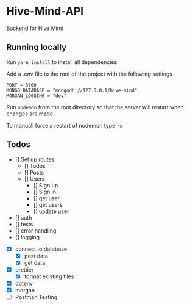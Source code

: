 # Hive-Mind-API

Backend for Hive Mind

## Running locally

Run `yarn install` to install all dependencies

Add a .env file to the root of the project with the following settings

```
PORT = 3700
MONGO_DATABASE = "mongodb://127.0.0.1/hive-mind"
MORGAN_LOGGING = "dev"
```

Run `nodemon` from the root directory so that the server will restart when changes are made.

To manuall force a restart of nodemon type `rs`

## Todos

- [] Set up routes
  - [] Todos
  - [] Posts
  - [] Users
    - [] Sign up
    - [] Sign in
    - [] get user
    - [] get users
    - [] update user
- [] auth
- [] tests
- [] error handling
- [] logging
- [x] connect to database
  - [x] post data
  - [x] get data
- [x] prettier
  - [x] format existing files
- [x] dotenv
- [x] morgan
- [ ] Postman Testing
